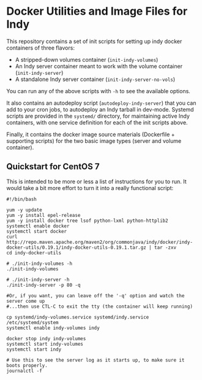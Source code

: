 # Docker Utilities and Image Files for Indy

This repository contains a set of init scripts for setting up indy docker containers of three flavors:

  * A stripped-down volumes container (`init-indy-volumes`)
  * An Indy server container meant to work with the volume container (`init-indy-server`)
  * A standalone Indy server container (`init-indy-server-no-vols`)

You can run any of the above scripts with `-h` to see the available options.

It also contains an autodeploy script (`autodeploy-indy-server`) that you can add to your cron jobs, 
to autodeploy an Indy tarball in dev-mode. Systemd scripts are provided in the `systemd/` directory, 
for maintaining active Indy containers, with one service definition for each of the init scripts above.

Finally, it contains the docker image source materials (Dockerfile + supporting scripts) for the two basic
image types (server and volume container).

## Quickstart for CentOS 7

This is intended to be more or less a list of instructions for you to run. It would take a bit more effort
to turn it into a really functional script:

    #!/bin/bash
    
    yum -y update
    yum -y install epel-release
    yum -y install docker tree lsof python-lxml python-httplib2
    systemctl enable docker
    systemctl start docker
    curl http://repo.maven.apache.org/maven2/org/commonjava/indy/docker/indy-docker-utils/0.19.1/indy-docker-utils-0.19.1.tar.gz | tar -zxv
    cd indy-docker-utils
    
    # ./init-indy-volumes -h
    ./init-indy-volumes
    
    # ./init-indy-server -h
    ./init-indy-server -p 80 -q
    
    #Or, if you want, you can leave off the '-q' option and watch the server come up
    #...then use CTL-C to exit the tty (the container will keep running)
    
    cp systemd/indy-volumes.service systemd/indy.service /etc/systemd/system
    systemctl enable indy-volumes indy
    
    docker stop indy indy-volumes
    systemctl start indy-volumes
    systemctl start indy
    
    # Use this to see the server log as it starts up, to make sure it boots properly.
    journalctl -f


